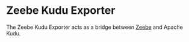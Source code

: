 # Zeebe Kudu Exporter

The Zeebe Kudu Exporter acts as a bridge between
[Zeebe](https://zeebe.io/) and Apache Kudu.